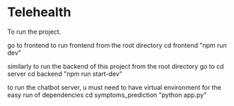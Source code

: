﻿# Telehealth

To run the project.

go to frontend to run frontend from the root directory
cd frontend
"npm run dev"

similarly to run the backend of this project from the root directory go to
cd server
cd backend
"npm run start-dev"


to run the chatbot server, u must need to have virtual environment for the easy run of dependencies 
cd symptoms_prediction
"python app.py"
